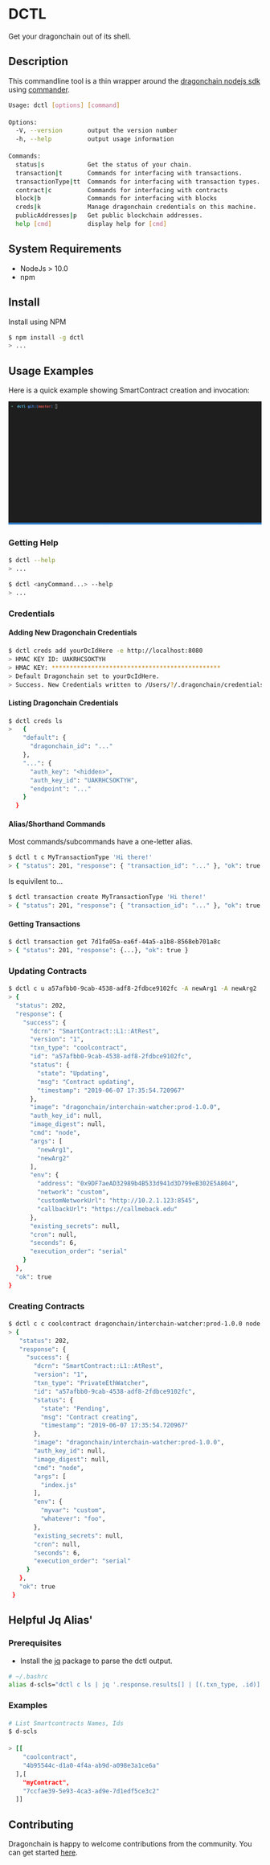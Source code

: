 # DCTL

Get your dragonchain out of its shell.

## Description

This commandline tool is a thin wrapper around the [dragonchain nodejs sdk](https://www.npmjs.com/package/dragonchain-sdk) using [commander](https://www.npmjs.com/package/commander).

```sh
Usage: dctl [options] [command]

Options:
  -V, --version       output the version number
  -h, --help          output usage information

Commands:
  status|s            Get the status of your chain.
  transaction|t       Commands for interfacing with transactions.
  transactionType|tt  Commands for interfacing with transaction types.
  contract|c          Commands for interfacing with contracts
  block|b             Commands for interfacing with blocks
  creds|k             Manage dragonchain credentials on this machine.
  publicAddresses|p   Get public blockchain addresses.
  help [cmd]          display help for [cmd]
```

## System Requirements

* NodeJs > 10.0
* npm

## Install

Install using NPM

```sh
$ npm install -g dctl
> ...
```

## Usage Examples

Here is a quick example showing SmartContract creation and invocation:

![image](./create-contract-and-execute.gif)

### Getting Help

```sh
$ dctl --help
> ...
```

```sh
$ dctl <anyCommand...> --help
> ...
```

### Credentials

#### Adding New Dragonchain Credentials

```sh
$ dctl creds add yourDcIdHere -e http://localhost:8080
> HMAC KEY ID: UAKRHCSOKTYH
> HMAC KEY: ***********************************************
> Default Dragonchain set to yourDcIdHere.
> Success. New Credentials written to /Users/?/.dragonchain/credentials
```

#### Listing Dragonchain Credentials

```sh
$ dctl creds ls
>   {
    "default": {
      "dragonchain_id": "..."
    },
    "...": {
      "auth_key": "<hidden>",
      "auth_key_id": "UAKRHCSOKTYH",
      "endpoint": "..."
    }
  }
```

#### Alias/Shorthand Commands

Most commands/subcommands have a one-letter alias.

```sh
$ dctl t c MyTransactionType 'Hi there!'
> { "status": 201, "response": { "transaction_id": "..." }, "ok": true }
```

Is equivilent to...

```sh
$ dctl transaction create MyTransactionType 'Hi there!'
> { "status": 201, "response": { "transaction_id": "..." }, "ok": true }
```

#### Getting Transactions

```sh
$ dctl transaction get 7d1fa05a-ea6f-44a5-a1b8-8568eb701a8c
> { "status": 201, "response": {...}, "ok": true }

```

### Updating Contracts

```sh
$ dctl c u a57afbb0-9cab-4538-adf8-2fdbce9102fc -A newArg1 -A newArg2
> {
  "status": 202,
  "response": {
    "success": {
      "dcrn": "SmartContract::L1::AtRest",
      "version": "1",
      "txn_type": "coolcontract",
      "id": "a57afbb0-9cab-4538-adf8-2fdbce9102fc",
      "status": {
        "state": "Updating",
        "msg": "Contract updating",
        "timestamp": "2019-06-07 17:35:54.720967"
      },
      "image": "dragonchain/interchain-watcher:prod-1.0.0",
      "auth_key_id": null,
      "image_digest": null,
      "cmd": "node",
      "args": [
        "newArg1",
        "newArg2"
      ],
      "env": {
        "address": "0x9DF7aeAD32989b4B533d941d3D799eB302E5A804",
        "network": "custom",
        "customNetworkUrl": "http://10.2.1.123:8545",
        "callbackUrl": "https://callmeback.edu"
      },
      "existing_secrets": null,
      "cron": null,
      "seconds": 6,
      "execution_order": "serial"
    }
  },
  "ok": true
}
```

### Creating Contracts

```sh
$ dctl c c coolcontract dragonchain/interchain-watcher:prod-1.0.0 node index.js -n 6 -s -e '{"myvar":"custom","whatever":"foo"}'
> {
   "status": 202,
   "response": {
     "success": {
       "dcrn": "SmartContract::L1::AtRest",
       "version": "1",
       "txn_type": "PrivateEthWatcher",
       "id": "a57afbb0-9cab-4538-adf8-2fdbce9102fc",
       "status": {
         "state": "Pending",
         "msg": "Contract creating",
         "timestamp": "2019-06-07 17:35:54.720967"
       },
       "image": "dragonchain/interchain-watcher:prod-1.0.0",
       "auth_key_id": null,
       "image_digest": null,
       "cmd": "node",
       "args": [
         "index.js"
       ],
       "env": {
         "myvar": "custom",
         "whatever": "foo",
       },
       "existing_secrets": null,
       "cron": null,
       "seconds": 6,
       "execution_order": "serial"
     }
   },
   "ok": true
 }
```

## Helpful Jq Alias'

### Prerequisites

* Install the [jq](https://stedolan.github.io/jq/) package to parse the dctl output.

```sh
# ~/.bashrc
alias d-scls="dctl c ls | jq '.response.results[] | [(.txn_type, .id)]' | jq -s ."
```

### Examples

```sh
# List Smartcontracts Names, Ids
$ d-scls

> [[
    "coolcontract",
    "4b95544c-d1a0-4f4a-ab9d-a098e3a1ce6a"
  ],[
    "myContract",
    "7ccfae39-5e93-4ca3-ad9e-7d1edf5ce3c2"
  ]]
```

## Contributing

Dragonchain is happy to welcome contributions from the community. You can get started [here](https://github.com/dragonchain-inc/dctl/blob/master/CONTRIBUTING.md).
